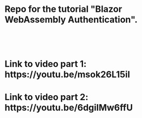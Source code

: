 # Repo for the tutorial "Blazor WebAssembly Authentication".
<br />
<br />
<br />
<h1> Link to video part 1: https://youtu.be/msok26L15iI </h1>
<h1> Link to video part 2: https://youtu.be/6dgiIMw6ffU </h1>
